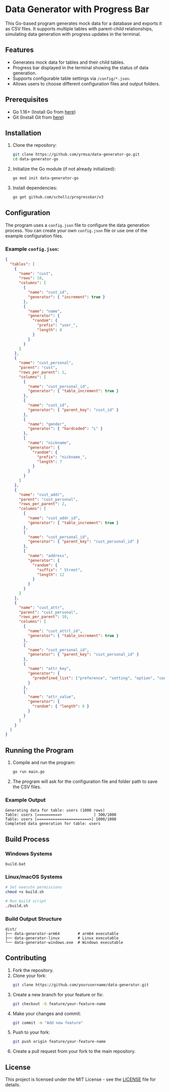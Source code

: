# Data Generator with Progress Bar

This Go-based program generates mock data for a database and exports it as CSV files. It supports multiple tables with parent-child relationships, simulating data generation with progress updates in the terminal.

## Features
- Generates mock data for tables and their child tables.
- Progress bar displayed in the terminal showing the status of data generation.
- Supports configurable table settings via `/config/*.json`.
- Allows users to choose different configuration files and output folders.

## Prerequisites

- Go 1.16+ (Install Go from [here](https://golang.org/dl/))
- Git (Install Git from [here](https://git-scm.com/))

## Installation

1. Clone the repository:
   ```bash
   git clone https://github.com/yrmsa/data-generator-go.git
   cd data-generator-go
   ```

2. Initialize the Go module (if not already initialized):
   ```bash
   go mod init data-generator-go
   ```

3. Install dependencies:
   ```bash
   go get github.com/schollz/progressbar/v3
   ```

## Configuration

The program uses a `config.json` file to configure the data generation process. You can create your own `config.json` file or use one of the example configuration files.

### Example `config.json`:
```json
{
  "tables": [
    {
      "name": "cust",
      "rows": 10,
      "columns": [
        {
          "name": "cust_id",
          "generator": { "increment": true }
        },
        {
          "name": "name",
          "generator": {
            "random": {
              "prefix": "user_",
              "length": 8
            }
          }
        }
      ]
    },
    {
      "name": "cust_personal",
      "parent": "cust",
      "rows_per_parent": 1,
      "columns": [
        {
          "name": "cust_personal_id",
          "generator": { "table_increment": true }
        },
        {
          "name": "cust_id",
          "generator": { "parent_key": "cust_id" }
        },
        {
          "name": "gender",
          "generator": { "hardcoded": "L" }
        },
        {
          "name": "nickname",
          "generator": {
            "random": { 
              "prefix": "nickname_",
              "length": 7
            }
          }
        }
      ]
    },
    {
      "name": "cust_addr",
      "parent": "cust_personal",
      "rows_per_parent": 2,
      "columns": [
        {
          "name": "cust_addr_id",
          "generator": { "table_increment": true }
        },
        {
          "name": "cust_personal_id",
          "generator": { "parent_key": "cust_personal_id" }
        },
        {
          "name": "address",
          "generator": {
            "random": {
              "suffix": " Street",
              "length": 12
            }
          }
        }
      ]
    },
    {
      "name": "cust_attr",
      "parent": "cust_personal",
      "rows_per_parent": 10,
      "columns": [
        {
          "name": "cust_attrl_id",
          "generator": { "table_increment": true }
        },
        {
          "name": "cust_personal_id",
          "generator": { "parent_key": "cust_personal_id" }
        },
        {
          "name": "attr_key",
          "generator": { 
            "predefined_list": ["preference", "setting", "option", "config"]
          }
        },
        {
          "name": "attr_value",
          "generator": {
            "random": { "length": 6 }
          }
        }
      ]
    }
  ]
}
```

## Running the Program

1. Compile and run the program:
   ```bash
   go run main.go
   ```

2. The program will ask for the configuration file and folder path to save the CSV files.

### Example Output
```plaintext
Generating data for table: users (1000 rows)
Table: users [==========>              ] 300/1000
Table: users [=======================>] 1000/1000
Completed data generation for table: users
```

## Build Process

### Windows Systems
```batch
build.bat
```

### Linux/macOS Systems
```bash
# Set execute permissions
chmod +x build.sh

# Run build script
./build.sh
```

### Build Output Structure
```text
dist/
├── data-generator-arm64        # arm64 executable
├── data-generator-linux        # Linux executable
└── data-generator-windows.exe  # Windows executable
```


## Contributing

1. Fork the repository.
2. Clone your fork:
   ```bash
   git clone https://github.com/yourusername/data-generator.git
   ```
3. Create a new branch for your feature or fix:
   ```bash
   git checkout -b feature/your-feature-name
   ```
4. Make your changes and commit:
   ```bash
   git commit -m "Add new feature"
   ```
5. Push to your fork:
   ```bash
   git push origin feature/your-feature-name
   ```
6. Create a pull request from your fork to the main repository.

## License

This project is licensed under the MIT License - see the [LICENSE](LICENSE) file for details.

